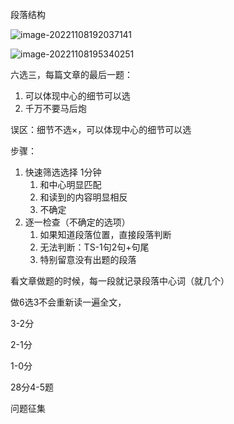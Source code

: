 



段落结构

![image-20221108192037141](/Users/davidliu/Library/Application%20Support/typora-user-images/image-20221108192037141.png)

![image-20221108195340251](/Users/davidliu/Library/Application%20Support/typora-user-images/image-20221108195340251.png)



六选三，每篇文章的最后一题：

1. 可以体现中心的细节可以选
2. 千万不要马后炮



误区：细节不选×，可以体现中心的细节可以选

步骤：

1. 快速筛选选择 1分钟
   1. 和中心明显匹配
   2. 和读到的内容明显相反
   3. 不确定
2. 逐一检查（不确定的选项）
   1. 如果知道段落位置，直接段落判断
   2. 无法判断：TS-1句2句+句尾
   3. 特别留意没有出题的段落



看文章做题的时候，每一段就记录段落中心词（就几个）

做6选3不会重新读一遍全文，



3-2分

2-1分

1-0分





28分4-5题

问题征集

